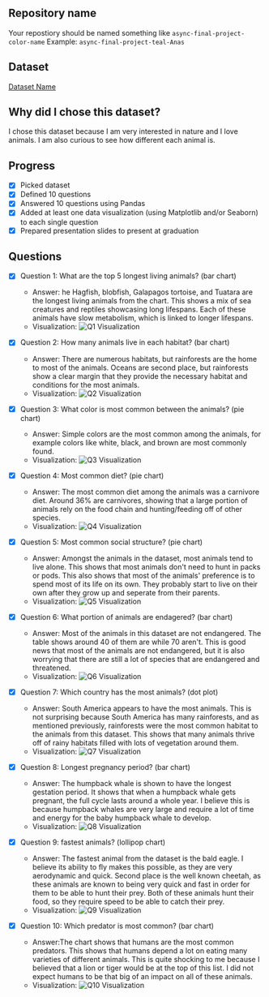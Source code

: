 ## Repository name
Your repostiory should be named something like `async-final-project-color-name`
Example: `async-final-project-teal-Anas`

## Dataset
[Dataset Name](https://www.example.com/link-to-dataset)

## Why did I chose this dataset?

I chose this dataset because I am very interested in nature and I love animals. I am also curious to see how different each animal is.

## Progress
- [x] Picked dataset
- [x] Defined 10 questions
- [x] Answered 10 questions using Pandas
- [x] Added at least one data visualization (using Matplotlib and/or Seaborn) to each single question
- [x] Prepared presentation slides to present at graduation

## Questions
- [x] Question 1: What are the top 5 longest living animals? (bar chart)
  - Answer: he Hagfish, blobfish, Galapagos tortoise, and Tuatara are the longest living animals from the chart. This shows a mix of sea creatures and reptiles showcasing long lifespans. Each of these animals have slow metabolism, which is linked to longer lifespans.
  - Visualization: ![Q1 Visualization](https://example.com/path-to-image-1.png)

- [x] Question 2: How many animals live in each habitat? (bar chart)
  - Answer: There are numerous habitats, but rainforests are the home to most of the animals. Oceans are second place, but rainforests show a clear margin that they provide the necessary habitat and conditions for the most animals.
  - Visualization: ![Q2 Visualization](https://example.com/path-to-image-2.png)

- [x] Question 3: What color is most common between the animals? (pie chart)
  - Answer: Simple colors are the most common among the animals, for example colors like white, black, and brown are most commonly found.
  - Visualization: ![Q3 Visualization](https://example.com/path-to-image-3.png)

- [x] Question 4: Most common diet? (pie chart)
  - Answer: The most common diet among the animals was a carnivore diet. Around 36% are carnivores, showing that a large portion of animals rely on the food chain and hunting/feeding off of other species. 
  - Visualization: ![Q4 Visualization](https://example.com/path-to-image-4.png)

- [x] Question 5: Most common social structure? (pie chart)
  - Answer:  Amongst the animals in the dataset, most animals tend to live alone. This shows that most animals don't need to hunt in packs or pods. This also shows that most of the animals' preference is to spend most of its life on its own. They probably start to live on their own after they grow up and seperate from their parents.
  - Visualization: ![Q5 Visualization](https://example.com/path-to-image-5.png)

- [x] Question 6: What portion of animals are endagered? (bar chart)
  - Answer: Most of the animals in this dataset are not endangered. The table shows around 40 of them are while 70 aren't. This is good news that most of the animals are not endangered, but it is also worrying that there are still a lot of species that are endangered and threatened. 
  - Visualization: ![Q6 Visualization](https://example.com/path-to-image-6.png)

- [x] Question 7: Which country has the most animals? (dot plot)
  - Answer: South America appears to have the most animals. This is not surprising because South America has many rainforests, and as mentioned previously, rainforests were the most common habitat to the animals from this dataset. This shows that many animals thrive off of rainy habitats filled with lots of vegetation around them. 
  - Visualization: ![Q7 Visualization](https://example.com/path-to-image-7.png)

- [x] Question 8: Longest pregnancy period? (bar chart)
  - Answer: The humpback whale is shown to have the longest gestation period. It shows that when a humpback whale gets pregnant, the full cycle lasts around a whole year. I believe this is because humpback whales are very large and require a lot of time and energy for the baby humpback whale to develop. 
  - Visualization: ![Q8 Visualization](https://example.com/path-to-image-8.png)

- [x] Question 9: fastest animals? (lollipop chart)
  - Answer: The fastest animal from the dataset is the bald eagle. I believe its ability to fly makes this possible, as they are very aerodynamic and quick. Second place is the well known cheetah, as these animals are known to being very quick and fast in order for them to be able to hunt their prey. Both of these animals hunt their food, so they require speed to be able to catch their prey.
  - Visualization: ![Q9 Visualization](https://example.com/path-to-image-9.png)

- [x] Question 10: Which predator is most common? (bar chart)
  - Answer:The chart shows that humans are the most common predators. This shows that humans depend a lot on eating many varieties of different animals. This is quite shocking to me because I believed that a lion or tiger would be at the top of this list. I did not expect humans to be that big of an impact on all of these animals.
  - Visualization: ![Q10 Visualization](https://example.com/path-to-image-10.png)

